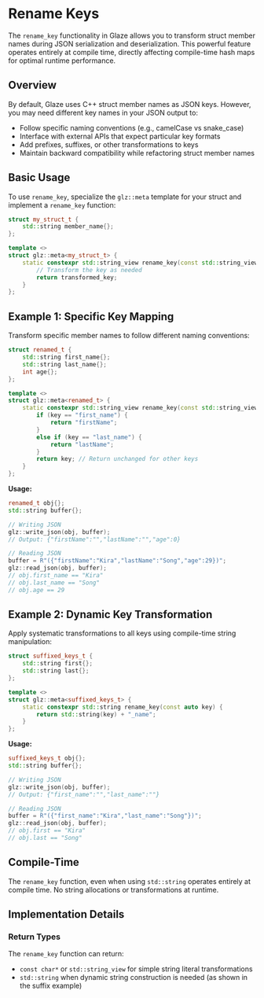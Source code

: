 # Rename Keys

The `rename_key` functionality in Glaze allows you to transform struct member names during JSON serialization and deserialization. This powerful feature operates entirely at compile time, directly affecting compile-time hash maps for optimal runtime performance.

## Overview

By default, Glaze uses C++ struct member names as JSON keys. However, you may need different key names in your JSON output to:

- Follow specific naming conventions (e.g., camelCase vs snake_case)
- Interface with external APIs that expect particular key formats
- Add prefixes, suffixes, or other transformations to keys
- Maintain backward compatibility while refactoring struct member names

## Basic Usage

To use `rename_key`, specialize the `glz::meta` template for your struct and implement a `rename_key` function:

```cpp
struct my_struct_t {
    std::string member_name{};
};

template <>
struct glz::meta<my_struct_t> {
    static constexpr std::string_view rename_key(const std::string_view key) {
        // Transform the key as needed
        return transformed_key;
    }
};
```

## Example 1: Specific Key Mapping

Transform specific member names to follow different naming conventions:

```cpp
struct renamed_t {
    std::string first_name{};
    std::string last_name{};
    int age{};
};

template <>
struct glz::meta<renamed_t> {
    static constexpr std::string_view rename_key(const std::string_view key) {
        if (key == "first_name") {
            return "firstName";
        }
        else if (key == "last_name") {
            return "lastName";
        }
        return key; // Return unchanged for other keys
    }
};
```

**Usage:**

```cpp
renamed_t obj{};
std::string buffer{};

// Writing JSON
glz::write_json(obj, buffer);
// Output: {"firstName":"","lastName":"","age":0}

// Reading JSON
buffer = R"({"firstName":"Kira","lastName":"Song","age":29})";
glz::read_json(obj, buffer);
// obj.first_name == "Kira"
// obj.last_name == "Song" 
// obj.age == 29
```

## Example 2: Dynamic Key Transformation

Apply systematic transformations to all keys using compile-time string manipulation:

```cpp
struct suffixed_keys_t {
    std::string first{};
    std::string last{};
};

template <>
struct glz::meta<suffixed_keys_t> {
    static constexpr std::string rename_key(const auto key) { 
        return std::string(key) + "_name"; 
    }
};
```

**Usage:**

```cpp
suffixed_keys_t obj{};
std::string buffer{};

// Writing JSON
glz::write_json(obj, buffer);
// Output: {"first_name":"","last_name":""}

// Reading JSON
buffer = R"({"first_name":"Kira","last_name":"Song"})";
glz::read_json(obj, buffer);
// obj.first == "Kira"
// obj.last == "Song"
```

## Compile-Time

The `rename_key` function, even when using `std::string` operates entirely at compile time. No string allocations or transformations at runtime.

## Implementation Details

### Return Types

The `rename_key` function can return:

- `const char*` or `std::string_view` for simple string literal transformations
- `std::string` when dynamic string construction is needed (as shown in the suffix example)
